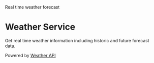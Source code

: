 Real time weather forecast

# Weather Service

Get real time weather information including historic and future forecast data.

Powered by [Weather API](https://www.weatherapi.com/)
